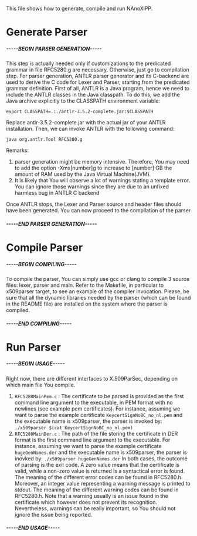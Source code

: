 This file shows how to generate, compile and run NAnoXiPP.

# Generate Parser

##### -----BEGIN PARSER GENERATION-----
This step is actually needed only if customizations to the
predicated grammar in file RFC5280.g are necessary. Otherwise,
just go to compilation step.
For parser generation, ANTLR parser generator and its C-backend
are used to derive the C code for Lexer and Parser, starting
from the predicated grammar definition.
First of all, ANTLR is a Java program, hence we need to include
the ANTLR classes in the Java classpath. To do this, we add the
Java archive explicitly to the CLASSPATH environment variable:

`export CLASSPATH=.:./antlr-3.5.2-complete.jar:$CLASSPATH`

Replace antlr-3.5.2-complete.jar with the actual jar of your
ANTLR installation. Then, we can invoke ANTLR with the following
command:

`java org.antlr.Tool RFC5280.g`

Remarks:
 1. parser generation might be memory intensive. Therefore, You 
    may need to add the option -Xmx[number]g to increase to 
    [number] GB the amount of RAM used by the Java Virtual 
    Machine(JVM).
 1. It is likely that You will observe a lot of warnings stating
    a template error. You can ignore those warnings since they
    are due to an unfixed harmless bug in ANTLR C backend

Once ANTLR stops, the Lexer and Parser source and header files
should have been generated. You can now proceed to the
compilation of the parser
##### -----END PARSER GENERATION-----

# Compile Parser

##### -----BEGIN COMPILING-----
To compile the parser, You can simply use gcc or clang to compile
3 source files: lexer, parser and main. Refer to the Makefile,
in particular to x509parser target, to see an example of the
compiler invocation. Please, be sure that all the dynamic libraries
needed by the parser (which can be found in the README file) are 
installed on the system where the parser is compiled.
##### -----END COMPILING-----

# Run Parser

##### -----BEGIN USAGE-----
Right now, there are different interfaces to X.509ParSec,
depending on which main file You compile.

 1. `RFC5280MainPem.c` : The certificate to be parsed is provided
as the first command line argument to the executable, in PEM format 
with no newlines (see example pem certificates). For instance,
assuming we want to parse the example certificate 
`KeycertSignNoBC_no_nl.pem` and the executable name is x509parser,
the parser is invoked by:
`./x509parser $(cat KeycertSignNoBC_no_nl.pem)`
 1. `RFC5280MainDer.c` : The path of the file storing the certificate 
in DER format is the first command line argument to the executable.
For instance, assuming we want to parse the example certificate 
`hugeGenNames.der` and the executable name is x509parser, the parser
is inovked by:
`./x509parser hugeGenNames.der`
In both cases, the outcome of parsing is the exit code. A zero value
means that the certificate is valid, while a non-zero value is
returned is a syntactical error is found. The meaning of the different
error codes can be found in RFC5280.h. Moreover, an integer value
representing a warning message is printed to stdout. The meaning
of the different warning codes can be found in RFC5280.h. Note that
a warning usually is an issue found in the certificate which however
does not prevent its recognition. Nevertheless, warnings can be
really important, so You should not ignore the issue being reported.
##### -----END USAGE-----
